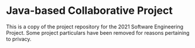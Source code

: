 # Java-based Collaborative Project  

This is a copy of the project repository for the 2021 Software Engineering Project. Some project particulars have been removed for reasons pertaining to privacy.
